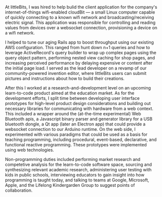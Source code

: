 At littleBits, I was hired to help bulid the client application for the
company's internet-of-things wifi-enabled cloudBit — a small Linux computer
capable of quickly connecting to a known wifi network and
broadcasting/receiving electric signal. This application was responsible for
controlling and reading values from devices over a websocket connection,
provisioning a device on a wifi network.

I helped to tune our aging Rails app to boost throughput using our existing AWS
configuration. This ranged from hunt down n+1 queries and how to leverage
ActiveRecord's query builder to wrap up complex pages using the query object
pattern, performing nested view caching for shop pages, and increasing
perceived performance by delaying expensive or content after the initial page
load. I served as the lead developer on a revamp of our community-powered
invention editor, where littleBits users can submit pictures and instructions
about how to build their creations.

After this I worked at a research-and-development level on an upcoming
learn-to-code product aimed at the education market. As for the development
efforts, I split time between developing user interface prototypes for
high-level product design considerations and building out necessary libraries
for communicating with hardware from a web context. This included a wrapper
around the (at-the-time experimental) Web Bluetooth apis, a Javascript binary
parser and generator library for a USB bluetooth dongle, a Qt app (later an
Electron app) that could provide a websocket connection to our Arduino runtime.
On the web side, I experimented with various paradigms that could be used as a
basis for teaching programming, including procedural, event-based, declarative,
and functional reactive programming. These prototypes were implemented using
web technologies.

Non-programming duties included performing market research and competetive
analysis for the learn-to-code software space, sourcing and synthesizing
relevant academic research, administering user testing with kids in public
schools, interviewing educators to gain insight into how programming is taught
today, and talking to teams at Google, Microsoft, Apple, and the Lifelong
Kindergarden Group to suggest points of collaboration.
